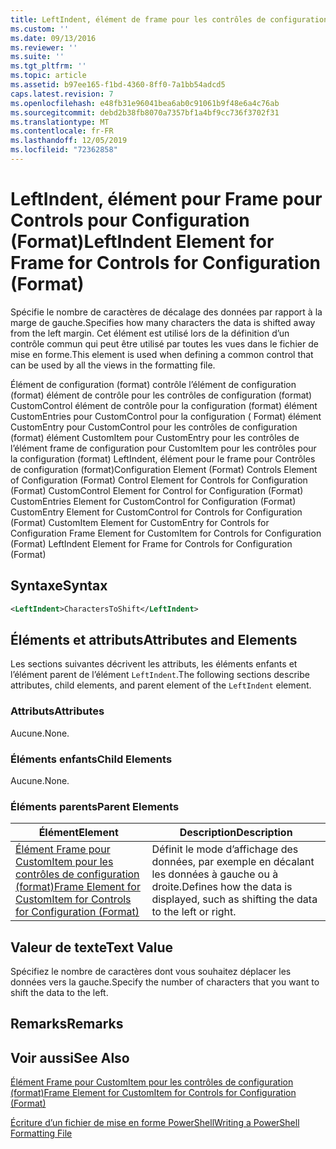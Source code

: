 ```yaml
---
title: LeftIndent, élément de frame pour les contrôles de configuration (format) | Microsoft Docs
ms.custom: ''
ms.date: 09/13/2016
ms.reviewer: ''
ms.suite: ''
ms.tgt_pltfrm: ''
ms.topic: article
ms.assetid: b97ee165-f1bd-4360-8ff0-7a1bb54adcd5
caps.latest.revision: 7
ms.openlocfilehash: e48fb31e96041bea6ab0c91061b9f48e6a4c76ab
ms.sourcegitcommit: debd2b38fb8070a7357bf1a4bf9cc736f3702f31
ms.translationtype: MT
ms.contentlocale: fr-FR
ms.lasthandoff: 12/05/2019
ms.locfileid: "72362858"
---
```

# <a name="leftindent-element-for-frame-for-controls-for-configuration-format"></a><span data-ttu-id="566d0-102">LeftIndent, élément pour Frame pour Controls pour Configuration (Format)</span><span class="sxs-lookup"><span data-stu-id="566d0-102">LeftIndent Element for Frame for Controls for Configuration (Format)</span></span>

<span data-ttu-id="566d0-103">Spécifie le nombre de caractères de décalage des données par rapport à la marge de gauche.</span><span class="sxs-lookup"><span data-stu-id="566d0-103">Specifies how many characters the data is shifted away from the left margin.</span></span> <span data-ttu-id="566d0-104">Cet élément est utilisé lors de la définition d’un contrôle commun qui peut être utilisé par toutes les vues dans le fichier de mise en forme.</span><span class="sxs-lookup"><span data-stu-id="566d0-104">This element is used when defining a common control that can be used by all the views in the formatting file.</span></span>

<span data-ttu-id="566d0-105">Élément de configuration (format) contrôle l’élément de configuration (format) élément de contrôle pour les contrôles de configuration (format) CustomControl élément de contrôle pour la configuration (format) élément CustomEntries pour CustomControl pour la configuration ( Format) élément CustomEntry pour CustomControl pour les contrôles de configuration (format) élément CustomItem pour CustomEntry pour les contrôles de l’élément frame de configuration pour CustomItem pour les contrôles pour la configuration (format) LeftIndent, élément pour le frame pour Contrôles de configuration (format)</span><span class="sxs-lookup"><span data-stu-id="566d0-105">Configuration Element (Format) Controls Element of Configuration (Format) Control Element for Controls for Configuration (Format) CustomControl Element for Control for Configuration (Format) CustomEntries Element for CustomControl for Configuration (Format) CustomEntry Element for CustomControl for Controls for Configuration (Format) CustomItem Element for CustomEntry for Controls for Configuration Frame Element for CustomItem for Controls for Configuration (Format) LeftIndent Element for Frame for Controls for Configuration (Format)</span></span>

## <a name="syntax"></a><span data-ttu-id="566d0-106">Syntaxe</span><span class="sxs-lookup"><span data-stu-id="566d0-106">Syntax</span></span>

```xml
<LeftIndent>CharactersToShift</LeftIndent>
```

## <a name="attributes-and-elements"></a><span data-ttu-id="566d0-107">Éléments et attributs</span><span class="sxs-lookup"><span data-stu-id="566d0-107">Attributes and Elements</span></span>

<span data-ttu-id="566d0-108">Les sections suivantes décrivent les attributs, les éléments enfants et l’élément parent de l’élément `LeftIndent`.</span><span class="sxs-lookup"><span data-stu-id="566d0-108">The following sections describe attributes, child elements, and parent element of the `LeftIndent` element.</span></span>

### <a name="attributes"></a><span data-ttu-id="566d0-109">Attributs</span><span class="sxs-lookup"><span data-stu-id="566d0-109">Attributes</span></span>

<span data-ttu-id="566d0-110">Aucune.</span><span class="sxs-lookup"><span data-stu-id="566d0-110">None.</span></span>

### <a name="child-elements"></a><span data-ttu-id="566d0-111">Éléments enfants</span><span class="sxs-lookup"><span data-stu-id="566d0-111">Child Elements</span></span>

<span data-ttu-id="566d0-112">Aucune.</span><span class="sxs-lookup"><span data-stu-id="566d0-112">None.</span></span>

### <a name="parent-elements"></a><span data-ttu-id="566d0-113">Éléments parents</span><span class="sxs-lookup"><span data-stu-id="566d0-113">Parent Elements</span></span>

|<span data-ttu-id="566d0-114">Élément</span><span class="sxs-lookup"><span data-stu-id="566d0-114">Element</span></span>|<span data-ttu-id="566d0-115">Description</span><span class="sxs-lookup"><span data-stu-id="566d0-115">Description</span></span>|
|-------------|-----------------|
|[<span data-ttu-id="566d0-116">Élément Frame pour CustomItem pour les contrôles de configuration (format)</span><span class="sxs-lookup"><span data-stu-id="566d0-116">Frame Element for CustomItem for Controls for Configuration (Format)</span></span>](./frame-element-for-customitem-for-controls-for-configuration-format.md)|<span data-ttu-id="566d0-117">Définit le mode d’affichage des données, par exemple en décalant les données à gauche ou à droite.</span><span class="sxs-lookup"><span data-stu-id="566d0-117">Defines how the data is displayed, such as shifting the data to the left or right.</span></span>|

## <a name="text-value"></a><span data-ttu-id="566d0-118">Valeur de texte</span><span class="sxs-lookup"><span data-stu-id="566d0-118">Text Value</span></span>

<span data-ttu-id="566d0-119">Spécifiez le nombre de caractères dont vous souhaitez déplacer les données vers la gauche.</span><span class="sxs-lookup"><span data-stu-id="566d0-119">Specify the number of characters that you want to shift the data to the left.</span></span>

## <a name="remarks"></a><span data-ttu-id="566d0-120">Remarks</span><span class="sxs-lookup"><span data-stu-id="566d0-120">Remarks</span></span>

## <a name="see-also"></a><span data-ttu-id="566d0-121">Voir aussi</span><span class="sxs-lookup"><span data-stu-id="566d0-121">See Also</span></span>

[<span data-ttu-id="566d0-122">Élément Frame pour CustomItem pour les contrôles de configuration (format)</span><span class="sxs-lookup"><span data-stu-id="566d0-122">Frame Element for CustomItem for Controls for Configuration (Format)</span></span>](./frame-element-for-customitem-for-controls-for-configuration-format.md)

[<span data-ttu-id="566d0-123">Écriture d’un fichier de mise en forme PowerShell</span><span class="sxs-lookup"><span data-stu-id="566d0-123">Writing a PowerShell Formatting File</span></span>](./writing-a-powershell-formatting-file.md)

